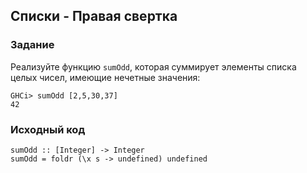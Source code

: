 ## Списки - Правая свертка

### Задание

Реализуйте функцию `sumOdd`, которая суммирует элементы списка целых чисел, имеющие нечетные значения:

```
GHCi> sumOdd [2,5,30,37]
42
```

### Исходный код

```
sumOdd :: [Integer] -> Integer
sumOdd = foldr (\x s -> undefined) undefined
```
